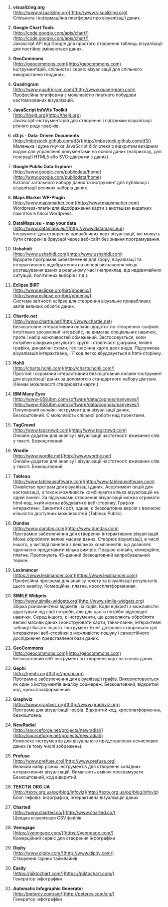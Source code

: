 1. **visualizing.org**  
    [http://www.visualizing.org](http://www.visualizing.org)  
    Спільнота і інформаційна платформа про візуалізації даних.

2. **Google Chart Tools**  
    [http://code.google.com/apis/chart/](http://code.google.com/apis/chart/)  
    Javascript API від Google для простого створення таблиць візуалізації для постійно змінюються даних.

3. **GeoCommons**  
    [http://geocommons.com](http://geocommons.com)  
    Інструментарій, спільнота і сервіс візуалізації для спільного використання геоданих.

4. **Quadrigram**  
    [http://www.quadrigram.com](http://www.quadrigram.com)  
    Професійна платформа з можливістю платного побудови кастомізованих візуалізацій.

5. **JavaScript InfoVis Toolkit**  
    [http://thejit.org](http://thejit.org)  
    Javascript-інструментарій для створення і підтримки візуалізації різного роду графіків.

6. **d3.js - Data-Driven Documents**  
    [http://mbostock.github.com/d3/](http://mbostock.github.com/d3/)  
    Маленька і дуже гнучка JavaScript бібліотека з відкритим вихідним кодом для управління документами на основі даних (наприклад, для генерації HTML5 або SVG-діаграми з даних).

7. **Google Public Data Explorer**  
    [http://www.google.com/publicdata/home](http://www.google.com/publicdata/home)  
    Каталог загального набору даних та інструмент для публікації і візуалізації великих наборів даних.

8. **Maps Marker WP-Plugin**  
    [http://www.mapsmarker.com](http://www.mapsmarker.com)  
    Wordpress-плагін для відображення карти з анотацією видатних пам'яток в блозі Wordpress.

9. **DataMaps.eu - map your data**  
    [http://www.datamaps.eu/](http://www.datamaps.eu/)  
    Інструмент для створення привабливих карт візуалізації, які можуть бути створені в браузері через веб-сайт без знання програмування.

10. **Ushahidi**  
     [http://www.ushahidi.com](http://www.ushahidi.com)  
     Відкрите програмне забезпечення для збору, візуалізації та інтерактивного відображення на основі визначення місця розташування даних в реальному часі (наприклад, від надзвичайних ситуацій, політичних виборів і т.д.).

11. **Eclipse BIRT**  
     [http://www.eclipse.org/birt/phoenix/](http://www.eclipse.org/birt/phoenix/)  
     Система звітності eclipse для створення візуально привабливих звітів великих обсягів даних.

12. **Chartle.net**  
     [http://www.chartle.net](http://www.chartle.net)  
     Безкоштовне інтерактивний онлайн-додаток по створенню графіків. Інтуїтивно зрозумілий інтерфейс, не вимагає спеціальних навичок, проте і набір можливостей обмежений. Застосовується, коли потрібен швидкий результат: круглі і стовпчасті діаграми, лінійні графіки, динамічні схеми, географічна карта двох видів. Підсумкова візуалізація інтерактивна, і її код легко вбудовується в html-сторінку.

13. **Hohli**  
     [http://charts.hohli.com](http://charts.hohli.com/)  
     Простий і скромний інтерактивний безкоштовний онлайн-інструмент для візуалізації даних за допомогою стандартного набору діаграм. (Немає можливості створювати карти.)

14. **IBM Many Eyes**  
     [http://www-958.ibm.com/software/data/cognos/manyeyes/](http://www-958.ibm.com/software/data/cognos/manyeyes/)  
     Популярний онлайн-інструмент для візуалізації даних. Безкоштовний. Є можливість спільної роботи над проектами.

15. **TagCrowd**  
     [http://www.tagcrowd.com](http://www.tagcrowd.com)  
     Онлайн-додаток для аналізу і візуалізації частотності вживання слів у тексті. Безкоштовний.

16. **Wordle**  
     [http://www.wordle.net](http://www.wordle.net)  
     Онлайн-додаток для аналізу і візуалізації частотності вживання слів у тексті. Безкоштовний.

17. **Tableau**  
     [http://www.tableausoftware.com](http://www.tableausoftware.com)  
     Сімейство програм для візуалізації даних. Асортимент опцій для кастомізації, а також можливість комбінувати кілька візуалізацій на одній панелі. За підсумками створення візуалізації можна отримати html-код, який можна вбудувати в веб-сторінку. Графіки інтерактивні. Закритий софт, однак, є безкоштовна версія з великою кількістю доступних можливостей (Tableau Public).

18. **Dundas**  
     [http://www.dundas.com](http://www.dundas.com)  
     Програмне забезпечення для створення інтерактивних візуалізацій. Може обробляти великі масиви даних. Створює візуалізації, в числі іншого, у вигляді панелей з декількох компонентів, що дозволяє одночасно представити кілька вимірів. Працює онлайн, комерційне, платне. Пропонують 45-денний безкоштовний випробувальний термін.

19. **Leximancer**  
     [https://www.leximancer.com](https://www.leximancer.com)  
     Професійна програма для аналізу тексту та візуалізації результатів цього аналізу. Комерційна, платна, кроссплатформенная.

20. **SIMILE Widgets**  
     [http://www.simile-widgets.org](http://www.simile-widgets.org)  
     Збірка різноманітних віджетів і їх кодів. Коди відкриті з можливістю адаптувати під свої потреби, але для цього потрібні відповідні навички. Серед іншого, є інструменти, що дозволяють обробляти великі масиви даних і конструювати карти, тайм-лайни, інтерактивні таблиці і багато іншого. Інструмент Exibit дозволяє створювати цілі інтерактивні веб-сторінки з можливістю пошуку і самостійного дослідження представленої бази даних.

21. **GeoCommons**  
     [http://geocommons.com](http://geocommons.com)  
     Безкоштовний веб-інструмент зі створення карт на основі даних.

22. **Gephi**  
     [http://gephi.org](http://gephi.org)  
     Програмне забезпечення для візуалізації графів. Використовується як один з інструментів аналізу соцмереж. Безкоштовний, відкритий код, кроссплатформлений.

23. **Graphviz**  
     [http://www.graphviz.org](http://www.graphviz.org)  
     Програма для візуалізації графів. Відкритий код, кросплатформенна, безкоштовна.

24. **NewRadial**  
     [http://sourceforge.net/projects/newradial/](http://sourceforge.net/projects/newradial/)  
     Комплекс інструментів для візуального представлення нечислових даних (в тому числі зображень).

25. **Prefuse**  
     [http://www.prefuse.org](http://www.prefuse.org)  
     Великий набір різних інструментів для створення складних інтерактивних візуалізацій. Вимагають вміння програмувати. Безкоштовний, код відкритий.

26. **ТЕКСТИ.ORG.UA**  
     [http://texty.org.ua/pg/blog/infoviz](http://texty.org.ua/pg/blog/infoviz)  
     Блог: Інфовіз: інфографіка, інтерактивна візуалізація даних

27. **Charted**  
     [http://www.charted.co/](http://www.charted.co/)  
     Швидка візуалізація CSV файлів

28. **Venngage**  
     [https://venngage.com/](https://venngage.com/)  
     Комерційний сервіс для створення інфографіки

29. **Dipity**  
     [http://www.dipity.com/](http://www.dipity.com/)  
     Створення гарних таймлайнів

30. **Easily**  
     [https://piktochart.com/](https://piktochart.com/)  
     Генератор інфографіки

31. **Automatic Infographic Generator**  
     [http://petercv.com/aig/](http://petercv.com/aig/)  
     Генератор інфографіки